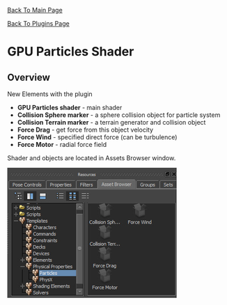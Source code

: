 [Back To Main Page](README.md)

[Back To Plugins Page](Plugins.md)

# GPU Particles Shader

## Overview

New Elements with the plugin
* **GPU Particles shader** - main shader
* **Collision Sphere marker** - a sphere collision object for particle system
* **Collision Terrain marker** - a terrain generator and collision object
* **Force Drag** - get force from this object velocity
* **Force Wind** - specified direct force (can be turbulence)
* **Force Motor** - radial force field

Shader and objects are located in Assets Browser window.

![](Images/gpuParticles_image1.jpg)
